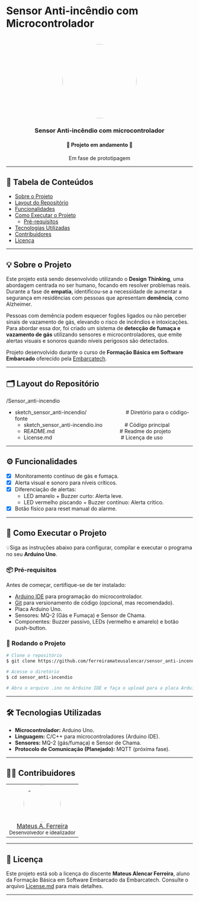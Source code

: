 # Sensor Anti-incêndio com Microcontrolador

<h1 align="center">
    <img align="center" style="border-radius: 50%;" src="https://moodle.embarcatech.cepedi.org.br/pluginfile.php/1/theme_moove/logo/1733422525/Group%20658.png" width="200px;" alt="">
</h1>

<h3 align="center"> Sensor Anti-incêndio com microcontrolador </h3>

<h4 align="center"> 🚧 Projeto em andamento 🚧 </h4>
<p align="center">Em fase de prototipagem</p>

---

## 📖 Tabela de Conteúdos
<!--ts-->
   * [Sobre o Projeto](#-sobre-o-projeto)
   * [Layout do Repositório](#-layout-do-repositório)
   * [Funcionalidades](#-funcionalidades)
   * [Como Executar o Projeto](#-como-executar-o-projeto)
     * [Pré-requisitos](#-pré-requisitos)
   * [Tecnologias Utilizadas](#-tecnologias-utilizadas)
   * [Contribuidores](#-contribuidores)
   * [Licença](#-licença)
<!--te-->

---

## 💡 Sobre o Projeto

Este projeto está sendo desenvolvido utilizando o **Design Thinking**, uma abordagem centrada no ser humano, focando em resolver problemas reais. Durante a fase de **empatia**, identificou-se a necessidade de aumentar a segurança em residências com pessoas que apresentam **demência**, como Alzheimer.

Pessoas com demência podem esquecer fogões ligados ou não perceber sinais de vazamento de gás, elevando o risco de incêndios e intoxicações. Para abordar essa dor, foi criado um sistema de **detecção de fumaça e vazamento de gás** utilizando sensores e microcontroladores, que emite alertas visuais e sonoros quando níveis perigosos são detectados.

Projeto desenvolvido durante o curso de **Formação Básica em Software Embarcado** oferecido pela [Embarcatech](https://embarcatech.softex.br).

---

## 🗂️ Layout do Repositório

/Sensor_anti-incendio
- sketch_sensor_anti-incendio/ &emsp;&emsp;&emsp;&emsp;&emsp;&emsp;&emsp; # Diretório para o código-fonte
  - sketch_sensor_anti-incendio.ino  &emsp;&emsp;&emsp;&emsp;# Código principal
  - README.md  &emsp;&emsp;&emsp;&emsp;&emsp;&emsp;&emsp;&emsp;&emsp;&emsp;&emsp;&emsp;    # Readme do projeto
  - License.md  &emsp;&emsp;&emsp;&emsp;&emsp;&emsp;&emsp;&emsp;&emsp;&emsp;&emsp;&emsp;&emsp;# Licença de uso

---

## ⚙️ Funcionalidades

- [x] Monitoramento contínuo de gás e fumaça.
- [x] Alerta visual e sonoro para níveis críticos.
- [x] Diferenciação de alertas:
   - LED amarelo + Buzzer curto: Alerta leve.
   - LED vermelho piscando + Buzzer contínuo: Alerta crítico.
- [x] Botão físico para reset manual do alarme.

---

## 🚀 Como Executar o Projeto

💡Siga as instruções abaixo para configurar, compilar e executar o programa no seu **Arduino Uno**.

### 📦 Pré-requisitos

Antes de começar, certifique-se de ter instalado:
  - [Arduino IDE](https://www.arduino.cc/en/software) para programação do microcontrolador.
  - [Git](https://git-scm.com) para versionamento de código (opcional, mas recomendado).
  - Placa Arduino Uno.
  - Sensores: MQ-2 (Gás e Fumaça) e Sensor de Chama.
  - Componentes: Buzzer passivo, LEDs (vermelho e amarelo) e botão push-button.

### 🎲 Rodando o Projeto

```bash
# Clone o repositório
$ git clone https://github.com/ferreiramateusalencar/sensor_anti-incendio.git

# Acesse o diretório
$ cd sensor_anti-incendio

# Abra o arquivo .ino no Arduino IDE e faça o upload para a placa Arduino Uno.
```

---

## 🛠️ Tecnologias Utilizadas

- **Microcontrolador:** Arduino Uno.
- **Linguagem:** C/C++ para microcontroladores (Arduino IDE).
- **Sensores:** MQ-2 (gás/fumaça) e Sensor de Chama.
- **Protocolo de Comunicação (Planejado):** MQTT (próxima fase).

---

## 👨‍💻 Contribuidores

<table>
  <tr>
    <td align="center"><img style="border-radius: 50%;" src="https://avatars.githubusercontent.com/u/86336670?v=4" width="100px;"/><br/><a href="https://github.com/ferreiramateusalencar">Mateus A. Ferreira</a><br/><sub>Desenvolvedor e idealizador</sub></td>
  </tr>
</table>

---

## 📄 Licença

Este projeto está sob a licença do discente **Mateus Alencar Ferreira**, aluno da Formação Básica em Software Embarcado da Embarcatech. Consulte o arquivo [License.md](https://github.com/ferreiramateusalencar/sensor_anti-incendio/blob/main/License.md) para mais detalhes.

---

